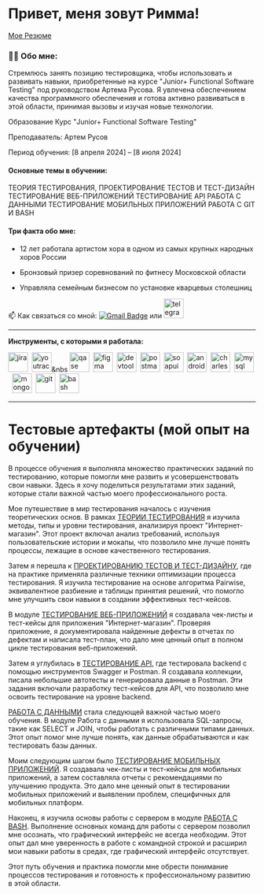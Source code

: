 # Привет, меня зовут Римма!

[Мое Резюме](https://docs.google.com/document/d/1J2joX4fzguNUtCxW3FB0QUFCQ10rUb6Q92T0D7hvrSw/edit)

### 👨‍💻 Обо мне:

Стремлюсь занять позицию тестировщика, чтобы использовать и развивать навыки, приобретенные на курсе "Junior+ Functional Software Testing" под руководством Артема Русова.
Я увлечена обеспечением качества программного обеспечения и готова активно развиваться в этой области, принимая вызовы и изучая новые технологии.

Образование
Курс "Junior+ Functional Software Testing"

Преподаватель: Артем Русов

Период обучения: [8 апреля 2024] – [8 июля 2024]

#### Основные темы в обучении:

ТЕОРИЯ ТЕСТИРОВАНИЯ, 
ПРОЕКТИРОВАНИЕ ТЕСТОВ И ТЕСТ-ДИЗАЙН
ТЕСТИРОВАНИЕ ВЕБ-ПРИЛОЖЕНИЙ
ТЕСТИРОВАНИЕ API
РАБОТА С ДАННЫМИ
ТЕСТИРОВАНИЕ МОБИЛЬНЫХ ПРИЛОЖЕНИЙ 
РАБОТА С GIT И BASH


#### Три факта обо мне:

- 12 лет работала артистом  хора в одном из самых крупных народных хоров России

- Бронзовый призер соревнований по фитнесу Московской области
  
- Управляла семейным бизнесом по установке кварцевых столешниц



📫 Как связаться со мной:  [![Gmail Badge](https://img.shields.io/badge/-Gmail-red?style=flat&logo=Gmail&logoColor=white)](mailto:zvonarevara@gmail.com)
  или    <a href="https://t.me/RimmaFit" target="_blank">
      <img src="https://cdn-icons-png.flaticon.com/512/2111/2111646.png" width="40" height="40" alt="telegram" />
    </a>
  </div>

---
**Инструменты, с которыми я работала:**

<div>
  <img src="https://cdn.jsdelivr.net/gh/devicons/devicon/icons/jira/jira-original.svg" title="jira" alt="jira" width="40" height="40"/>&nbsp
  <img src="https://upload.wikimedia.org/wikipedia/commons/thumb/8/8d/YouTrack_Icon.svg/1024px-YouTrack_Icon.svg.png?20200803082248" title="youtrack" alt="youtrack" width="40" height="40"/>&nbs
  <img src="https://luna1.co/eb0187.png" title="qase" alt="qase" width="40" height="40"/>&nbsp
  <img src="https://cdn.jsdelivr.net/gh/devicons/devicon/icons/figma/figma-original.svg" title="figma" alt="figma" width="40" height="40"/>&nbsp
  <img src="https://d33wubrfki0l68.cloudfront.net/38b5c953a4667366685d55db55d057c86db1fc54/a0fdc/static/acae6b24d940347661ca901ea07f47c1/chrome-dev-logo-icon.png" title="devtools" alt="devtools" width="40" height="40"/>&nbsp
  <img src="https://seeklogo.com/images/P/postman-logo-0087CA0D15-seeklogo.com.png" title="postman" alt="postman" width="40" height="40"/>&nbsp
  <img src="https://static0.smartbear.co/smartbearbrand/media/images/home/soapui-icon.svg" title="soapui" alt="soapui" width="40" height="40"/>&nbsp
  <img src="https://cdn.jsdelivr.net/gh/devicons/devicon/icons/androidstudio/androidstudio-original.svg" title="android-studio" alt="android-studio" width="40" height="40"/>&nbsp
  <img src="https://cdn.icon-icons.com/icons2/3053/PNG/512/charles_proxy_macos_bigsur_icon_190302.png" title="charles-proxy" alt="charles-proxy" width="40" height="40"/>&nbsp
  <img src="https://cdn.jsdelivr.net/gh/devicons/devicon/icons/mysql/mysql-original.svg" title="mysql" alt="mysql" width="40" height="40"/>&nbsp
  <img src="https://cdn.jsdelivr.net/gh/devicons/devicon/icons/mongodb/mongodb-original.svg" title="mongodb" alt="mongodb" width="40" height="40"/>&nbsp
  <img src="https://cdn.jsdelivr.net/gh/devicons/devicon/icons/git/git-original.svg" title="git" alt="git" width="40" height="40"/>&nbsp
  <img src="https://upload.wikimedia.org/wikipedia/commons/thumb/4/4b/Bash_Logo_Colored.svg/1024px-Bash_Logo_Colored.svg.png?20180723054350" title="bash" alt="bash" width="40" height="40"/>&nbsp 
</div>


---
# Тестовые артефакты (мой опыт на обучении)

В процессе обучения я выполняла множество практических заданий по тестированию, которые помогли мне развить и усовершенствовать свои навыки. Здесь я хочу поделиться результатами этих заданий, которые стали важной частью моего профессионального роста.

Мое путешествие в мир тестирования началось с изучения теоретических основ. В рамках [ТЕОРИИ ТЕСТИРОВАНИЯ]( https://github.com/zvonarevaratest/theory) я изучила методы, типы и уровни тестирования, анализируя проект "Интернет-магазин". Этот проект включал анализ требований, используя пользовательские истории и мокапы, что позволило мне лучше понять процессы, лежащие в основе качественного тестирования.

Затем я перешла к [ПРОЕКТИРОВАНИЮ ТЕСТОВ И ТЕСТ-ДИЗАЙНУ](https://github.com/zvonarevaratest/design), где на практике применяла различные техники оптимизации процесса тестирования. Я изучила тестирование на основе алгоритма Pairwise, эквивалентное разбиение и таблицы принятия решений, что помогло мне улучшить свои навыки в создании эффективных тест-кейсов.

В модуле [ТЕСТИРОВАНИЕ ВЕБ-ПРИЛОЖЕНИЙ](https://github.com/zvonarevaratest/web) я создавала чек-листы и тест-кейсы для приложения "Интернет-магазин". Проверяя приложение, я документировала найденные дефекты в отчетах по дефектам и написала тест-план, что дало мне ценный опыт в полном цикле тестирования веб-приложений.

Затем я углубилась в [ТЕСТИРОВАНИЕ API](https://github.com/zvonarevaratest/API), где тестировала backend с помощью инструментов Swagger и Postman. Я создавала коллекции, писала небольшие автотесты и генерировала данные в Postman. Эти задания включали разработку тест-кейсов для API, что позволило мне освоить тестирование на уровне backend.

[РАБОТА С ДАННЫМИ](https://github.com/zvonarevaratest/database) стала следующей важной частью моего обучения. В модуле Работа с данными я использовала SQL-запросы, такие как SELECT и JOIN, чтобы работать с различными типами данных. Этот опыт помог мне лучше понять, как данные обрабатываются и как тестировать базы данных.

Моим следующим шагом было [ТЕСТИРОВАНИЕ МОБИЛЬНЫХ ПРИЛОЖЕНИЙ](https://github.com/zvonarevaratest/mobile). Я создавала чек-листы и тест-кейсы для мобильных приложений, а затем составляла отчеты с рекомендациями по улучшению продукта. Это дало мне ценный опыт в тестировании мобильных приложений и выявлении проблем, специфичных для мобильных платформ.

Наконец, я изучила основы работы с сервером в модуле [РАБОТА C BASH](https://github.com/zvonarevaratest/git_bash). Выполнение основных команд для работы с сервером позволил мне осознать, что графический интерфейс не всегда необходим. Этот опыт дал мне уверенность в работе с командной строкой и расширил мои навыки работы в средах, где графический интерфейс отсутствует.

Этот путь обучения и практика помогли мне обрести понимание процессов тестирования и готовность к профессиональному развитию в этой области.
